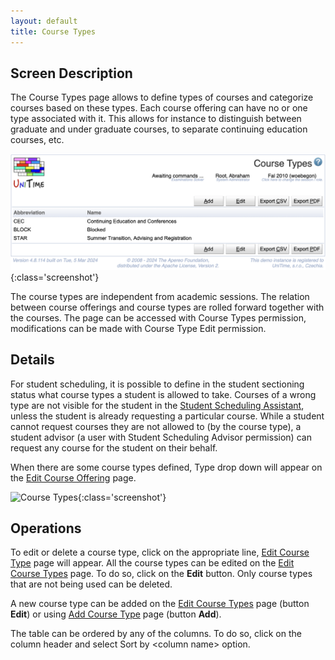 ```yaml
---
layout: default
title: Course Types
---
```



## Screen Description

The Course Types page allows to define types of courses and categorize courses based on these types. Each course offering can have no or one type associated with it. This allows for instance to distinguish between graduate and under graduate courses, to separate continuing education courses, etc.

![Course Types](images/course-types-1.png){:class='screenshot'}

The course types are independent from academic sessions. The relation between course offerings and course types are rolled forward together with the courses. The page can be accessed with Course Types permission, modifications can be made with Course Type Edit permission.

## Details

For student scheduling, it is possible to define in the student sectioning status what course types a student is allowed to take. Courses of a wrong type are not visible for the student in the [Student Scheduling Assistant](student-scheduling-assistant), unless the student is already requesting a particular course. While a student cannot request courses they are not allowed to (by the course type), a student advisor (a user with Student Scheduling Advisor permission) can request any course for the student on their behalf.

When there are some course types defined, Type drop down will appear on the [Edit Course Offering](edit-course-offering) page.


![Course Types](images/course-types-2.png){:class='screenshot'}

## Operations

To edit or delete a course type, click on the appropriate line, [Edit Course Type](edit-course-type) page will appear. All the course types can be edited on the [Edit Course Types](edit-course-types) page. To do so, click on the **Edit** button. Only course types that are not being used can be deleted.

A new course type can be added on the [Edit Course Types](edit-course-types) page (button **Edit**) or using [Add Course Type](add-course-type) page (button **Add**).

The table can be ordered by any of the columns. To do so, click on the column header and select Sort by &lt;column name&gt; option.
